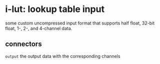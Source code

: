 # i-lut: lookup table input

some custom uncompressed input format that supports half float, 32-bit float,
1-, 2-, and 4-channel data.

## connectors

`output` the output data with the corresponding channels
